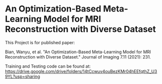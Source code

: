 # An Optimization-Based Meta-Learning Model for MRI Reconstruction with Diverse Dataset

This Project is for published paper: 

Bian, Wanyu, et al. "An Optimization-Based Meta-Learning Model for MRI Reconstruction with Diverse Dataset." Journal of Imaging 7.11 (2021): 231.



Training and Testing code can be found at:
https://drive.google.com/drive/folders/14tCcwuv4ouBezKMr04hEEfqthZ_U39YL?usp=sharing
